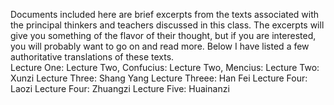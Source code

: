 Documents included here are brief excerpts from the texts associated with the principal thinkers and teachers discussed in this class.  The excerpts will give you something of the flavor of their thought, but if you are interested, you will probably want to go on and read more.  Below I have listed a few authoritative translations of these texts.  
Lecture One: 
Lecture Two, Confucius: 
Lecture Two, Mencius:
Lecture Two: Xunzi 
Lecture Three: Shang Yang
Lecture Threee: Han Fei
Lecture Four: Laozi
Lecture Four: Zhuangzi
Lecture Five: Huainanzi
